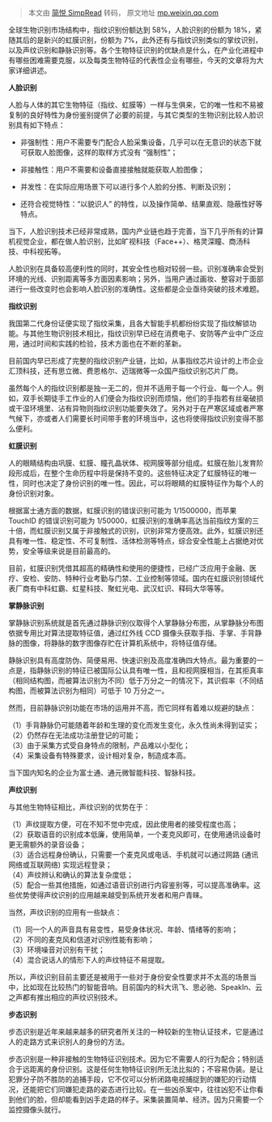 > 本文由 [简悦 SimpRead](http://ksria.com/simpread/) 转码， 原文地址 [mp.weixin.qq.com](https://mp.weixin.qq.com/s?__biz=MzU0NjgzMDIxMQ==&mid=2247590843&idx=4&sn=f3cd8d1bc4f5f2de906186200f521503&chksm=fb548157cc230841ff5c329950d877a8035b5ccd701dcfb1ca9133cd4ea7f098481df47549ad&mpshare=1&scene=1&srcid=03143XTkAnqsnd4KXW4nrpS0&sharer_sharetime=1647233149366&sharer_shareid=7fece245937ac96f04f0fb8e1311fff1#rd)

全球生物识别市场结构中，指纹识别份额达到 58%，人脸识别的份额为 18%，紧随其后的是新兴的虹膜识别，份额为 7%，此外还有与指纹识别类似的掌纹识别，以及声纹识别和静脉识别等。各个生物特征识别的优缺点是什么，在产业化进程中有哪些困难需要克服，以及每类生物特征的代表性企业有哪些，今天的文章将为大家详细讲述。

**人脸识别**

人脸与人体的其它生物特征（指纹、虹膜等）一样与生俱来，它的唯一性和不易被复制的良好特性为身份鉴别提供了必要的前提，与其它类型的生物识别比较人脸识别具有如下特点：

*   非强制性：用户不需要专门配合人脸采集设备，几乎可以在无意识的状态下就可获取人脸图像，这样的取样方式没有 “强制性”；
    
*   非接触性：用户不需要和设备直接接触就能获取人脸图像；
    
*   并发性：在实际应用场景下可以进行多个人脸的分拣、判断及识别；
    
*   还符合视觉特性：“以貌识人” 的特性，以及操作简单、结果直观、隐蔽性好等特点。
    

当下，人脸识别技术已经非常成熟，国内产业链也趋于完善，当下几乎所有的计算机视觉企业，都在做人脸识别，比如旷视科技（Face++）、格灵深瞳、商汤科技、中科视拓等。

人脸识别在具备较高便利性的同时，其安全性也相对较弱一些。识别准确率会受到环境的光线、识别距离等多方面因素影响；另外，当用户通过画妆、整容对于面部进行一些改变时也会影响人脸识别的准确性。这些都是企业亟待突破的技术难题。

**指纹识别**

  

我国第二代身份证便实现了指纹采集，且各大智能手机都纷纷实现了指纹解锁功能。与其他生物识别技术相比，指纹识别早已经在消费电子、安防等产业中广泛应用，通过时间和实践的检验，技术方面也在不断的革新。

目前国内早已形成了完整的指纹识别产业链，比如，从事指纹芯片设计的上市企业汇顶科技，还有思立微、费恩格尔、迈瑞微等一众国产指纹识别芯片厂商。

虽然每个人的指纹识别都是独一无二的，但并不适用于每一个行业、每一个人。例如，双手长期徒手工作业的人们便会为指纹识别而烦恼，他们的手指若有丝毫破损或干湿环境里、沾有异物则指纹识别功能要失效了。另外对于在严寒区域或者严寒气候下，亦或者人们需要长时间带手套的环境当中，这也将使得指纹识别变得不那么便利。

**虹膜识别**

人的眼睛结构由巩膜、虹膜、瞳孔晶状体、视网膜等部分组成。虹膜在胎儿发育阶段形成后，在整个生命历程中将是保持不变的。这些特征决定了虹膜特征的唯一性，同时也决定了身份识别的唯一性。因此，可以将眼睛的虹膜特征作为每个人的身份识别对象。

根据富士通方面的数据，虹膜识别的错误识别可能为 1/1500000，而苹果 TouchID 的错误识别可能为 1/50000，虹膜识别的准确率高达当前指纹方案的三十倍，而虹膜识别又属于非接触式的识别，识别非常方便高效。此外，虹膜识别还具有唯一性、稳定性、不可复制性、活体检测等特点，综合安全性能上占据绝对优势，安全等级来说是目前最高的。

目前，虹膜识别凭借其超高的精确性和使用的便捷性，已经广泛应用于金融、医疗、安检、安防、特种行业考勤与门禁、工业控制等领域。国内在虹膜识别领域代表厂商有中科虹霸、虹星科技、聚虹光电、武汉虹识、释码大华等等。

**掌静脉识别**

掌静脉识别系统就是首先通过静脉识别仪取得个人掌静脉分布图，从掌静脉分布图依据专用比对算法提取特征值，通过红外线 CCD 摄像头获取手指、手掌、手背静脉的图像，将静脉的数字图像存贮在计算机系统中，将特征值存储。

静脉识别具有高度防伪、简便易用、快速识别及高度准确四大特点。最为重要的一点是，指静脉识别的特征已被国际公认具有唯一性，且和视网膜相当，在其拒真率（相同结构图，而被算法识别为不同）低于万分之一的情况下，其识假率（不同结构图，而被算法识别为相同）可低于 10 万分之一。

然而，目前静脉识别功能在市场的运用并不高，而它同样有着难以规避的缺点：

（1）手背静脉仍可能随着年龄和生理的变化而发生变化，永久性尚未得到证实；  
（2）仍然存在无法成功注册登记的可能；  
（3）由于采集方式受自身特点的限制，产品难以小型化；  
（4）采集设备有特殊要求，设计相对复杂，制造成本高。

当下国内知名的企业为富士通、通元微智能科技、智脉科技。

**声纹识别**

与其他生物特征相比，声纹识别的优势在于：

（1）声纹提取方便，可在不知不觉中完成，因此使用者的接受程度也高；  
（2）获取语音的识别成本低廉，使用简单，一个麦克风即可，在使用通讯设备时更无需额外的录音设备；  
（3）适合远程身份确认，只需要一个麦克风或电话、手机就可以通过网路 (通讯网络或互联网络) 实现远程登录；  
（4）声纹辨认和确认的算法复杂度低；  
（5）配合一些其他措施，如通过语音识别进行内容鉴别等，可以提高准确率。这些优势使得声纹识别的应用越来越受到系统开发者和用户青睐。

当然，声纹识别的应用有一些缺点：

（1）同一个人的声音具有易变性，易受身体状况、年龄、情绪等的影响；  
（2）不同的麦克风和信道对识别性能有影响；  
（3）环境噪音对识别有干扰；  
（4）混合说话人的情形下人的声纹特征不易提取。

所以，声纹识别目前主要还是被用于一些对于身份安全性要求并不太高的场景当中，比如现在比较热门的智能音响。目前国内的科大讯飞、思必驰、SpeakIn、云之声都有推出相应的声纹识别技术。

**步态识别**

  

步态识别是近年来越来越多的研究者所关注的一种较新的生物认证技术，它是通过人的走路方式来识别人的身份的方法。

步态识别是一种非接触的生物特征识别技术。因为它不需要人的行为配合；特别适合于远距离的身份识别。这是任何生物特征识别所无法比拟的；不容易伪装。是让犯罪分子防不胜防的追捕手段，它不仅可以分析闭路电视捕捉到的嫌犯的行动情况，还能把它们同嫌犯走路的姿态进行比较。在一些凶杀案中，往往凶犯不让你看到他们的脸，但却能看到凶手走路的样子。采集装置简单、经济。因为只需要一个监控摄像头就行。